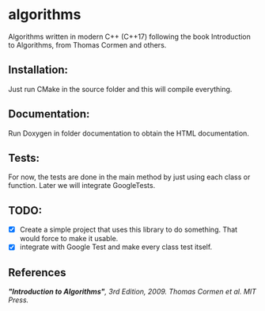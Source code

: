 # algorithms
Algorithms written in modern C++ (C++17) following the book Introduction to Algorithms, from Thomas Cormen and others.

## Installation:
Just run CMake in the source folder and this will compile everything.

## Documentation:
Run Doxygen in folder documentation to obtain the HTML documentation.

## Tests: 
For now, the tests are done in the main method by just using each class or function. Later we will integrate GoogleTests.

## TODO: 
- [x] Create a simple project that uses this library to do something. That would force to make it usable.
- [x] integrate with Google Test and make every class test itself. 

## References
_**"Introduction to Algorithms"**, 3rd Edition, 2009. Thomas Cormen et al. MIT Press._